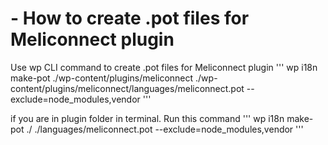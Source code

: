 # - How to create .pot files for Meliconnect plugin 
Use wp CLI command to create .pot files for Meliconnect plugin
'''
wp i18n make-pot ./wp-content/plugins/meliconnect ./wp-content/plugins/meliconnect/languages/meliconnect.pot --exclude=node_modules,vendor
'''

if you are in plugin folder in terminal. Run this command
'''
wp i18n make-pot ./ ./languages/meliconnect.pot --exclude=node_modules,vendor
'''







